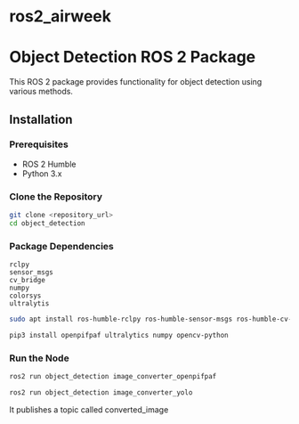 # ros2_airweek

# Object Detection ROS 2 Package

This ROS 2 package provides functionality for object detection using various methods.

## Installation

### Prerequisites

- ROS 2 Humble
- Python 3.x

### Clone the Repository

```bash
git clone <repository_url>
cd object_detection
```



### Package Dependencies

    rclpy
    sensor_msgs
    cv_bridge
    numpy
    colorsys
    ultralytis

```bash
sudo apt install ros-humble-rclpy ros-humble-sensor-msgs ros-humble-cv-bridge python3-numpy python3-colorsys 
```

```bash
pip3 install openpifpaf ultralytics numpy opencv-python
```

### Run the Node

```bash
ros2 run object_detection image_converter_openpifpaf
```

```bash
ros2 run object_detection image_converter_yolo
```

It publishes a topic called converted_image